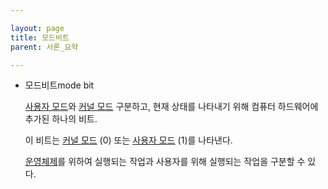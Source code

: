```yaml
---

layout: page
title: 모드비트
parent: 서론_요약

---
```



- 모드비트mode bit
    
    [사용자 모드](사용자-모드.md)와 [커널 모드](커널-모드.md) 구분하고, 현재 상태를 나타내기 위해 컴퓨터 하드웨어에 추가된 하나의 비트.
    
    이 비트는 [커널 모드](커널-모드.md) (0) 또는 [사용자 모드](사용자-모드.md) (1)를 나타낸다.
    
    [운영체제](운영체제.md)를 위하여 실행되는 작업과 사용자를 위해 실행되는 작업을 구분할 수 있다.